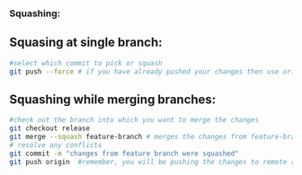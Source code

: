 ### Squashing:

## Squasing at single branch:
```bash git rebase -i HEAD~10
#select which commit to pick or squash
git push --force # if you have already pushed your changes then use origin
```

## Squashing while merging branches:
```bash
#check out the branch into which you want to merge the changes
git checkout release
git merge --squash feature-branch # merges the changes from feature-branch into release
# resolve any conflicts
git commit -m "changes from feature branch were squashed"
git push origin  #remember, you will be pushing the changes to remote release branch.
```

